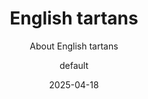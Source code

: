 ---
author: default
concept: An in-depth article about the history and development of English tartans,
  to be published on St George's day. This will focus on issues like similar patterns
  woven in England historically, and how the Celtic Fringe of England took on the
  idea of tartans from Scotland, and also how some English families or other organisations
  have developed their own tartans.
conclusion:
  heading: Conclusion
  text: '<p>Conclusion text will go here.</p>

    '
date: 2025-04-18
headerImage:
  alt: ''
  caption: ''
  imagePrompt: ''
  notes: ''
  src: /images/new-20250418-164412/header.jpg
layout: post.njk
sections:
- heading: Introduction
  image:
    alt: ''
    caption: ''
    imagePrompt: ''
    notes: ''
    src: /images/new-20250418-164412/intro.jpg
  text: '<p>Introduction text will go here.</p>

    '
slug: english-tartans
subtitle: About English tartans
summary: '<p>Summary of the post will go here.</p>

  '
tags:
- post
- draft
title: English tartans
---